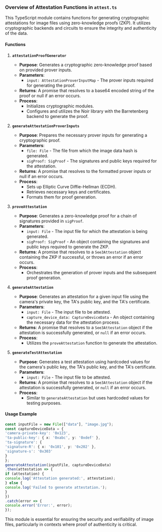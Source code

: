 ### Overview of Attestation Functions in `attest.ts`

This TypeScript module contains functions for generating cryptographic attestations for image files using zero-knowledge proofs (ZKP). It utilizes cryptographic backends and circuits to ensure the integrity and authenticity of the data.

#### Functions

1. **`attestationProofGenerator`**
   - **Purpose**: Generates a cryptographic zero-knowledge proof based on provided prover inputs.
   - **Parameters**:
     - `input: AttestationProverInputMap` - The prover inputs required for generating the proof.
   - **Returns**: A promise that resolves to a base64 encoded string of the proof or null if an error occurs.
   - **Process**:
     - Initializes cryptographic modules.
     - Configures and utilizes the Noir library with the Barretenberg backend to generate the proof.

2. **`generateAttestationProverInputs`**
   - **Purpose**: Prepares the necessary prover inputs for generating a cryptographic proof.
   - **Parameters**:
     - `file: File` - The file from which the image data hash is generated.
     - `sigProof: SigProof` - The signatures and public keys required for the attestation.
   - **Returns**: A promise that resolves to the formatted prover inputs or null if an error occurs.
   - **Process**:
     - Sets up Elliptic Curve Diffie-Hellman (ECDH).
     - Retrieves necessary keys and certificates.
     - Formats them for proof generation.

3. **`proveAttestation`**
   - **Purpose**: Generates a zero-knowledge proof for a chain of signatures provided in `sigProof`.
   - **Parameters**:
     - `input: File` - The input file for which the attestation is being generated.
     - `sigProof: SigProof` - An object containing the signatures and public keys required to generate the ZKP.
   - **Returns**: A promise that resolves to a `See3Attestation` object containing the ZKP if successful, or throws an error if an error occurs.
   - **Process**:
     - Orchestrates the generation of prover inputs and the subsequent proof generation.

4. **`generateAttestation`**
   - **Purpose**: Generates an attestation for a given input file using the camera's private key, the TA's public key, and the TA's certificate.
   - **Parameters**:
     - `input: File` - The input file to be attested.
     - `capture_device_data: CaptureDeviceData` - An object containing the necessary data for the attestation process.
   - **Returns**: A promise that resolves to a `See3Attestation` object if the attestation is successfully generated, or `null` if an error occurs.
   - **Process**:
     - Utilizes the `proveAttestation` function to generate the attestation.

5. **`generateTestAttestation`**
   - **Purpose**: Generates a test attestation using hardcoded values for the camera's public key, the TA's public key, and the TA's certificate.
   - **Parameters**:
     - `input: File` - The input file to be attested.
   - **Returns**: A promise that resolves to a `See3Attestation` object if the attestation is successfully generated, or `null` if an error occurs.
   - **Process**:
     - Similar to `generateAttestation` but uses hardcoded values for testing purposes.

#### Usage Example

```typescript
const inputFile = new File(["data"], "image.jpg");
const captureDeviceData = {
'camera-private-key': '0x123',
'ta-public-key': { x: '0xabc', y: '0xdef' },
'ta-signature': {
'signature-R': { x: '0x101', y: '0x202' },
'signature-s': '0x303'
}
};
generateAttestation(inputFile, captureDeviceData)
.then(attestation => {
if (attestation) {
console.log('Attestation generated:', attestation);
} else {
console.log('Failed to generate attestation.');
}
})
.catch(error => {
console.error('Error:', error);
});
```

This module is essential for ensuring the security and verifiability of image files, particularly in contexts where proof of authenticity is critical.